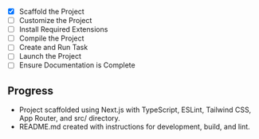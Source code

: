 - [x] Scaffold the Project
- [ ] Customize the Project
- [ ] Install Required Extensions
- [ ] Compile the Project
- [ ] Create and Run Task
- [ ] Launch the Project
- [ ] Ensure Documentation is Complete

## Progress
- Project scaffolded using Next.js with TypeScript, ESLint, Tailwind CSS, App Router, and src/ directory.
- README.md created with instructions for development, build, and lint.
